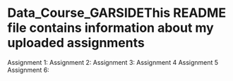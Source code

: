 # Data_Course_GARSIDEThis README file contains information about my uploaded assignments
Assignment 1:
Assignment 2:
Assignment 3:
Assignment 4
Assignment 5
Assignment 6:
